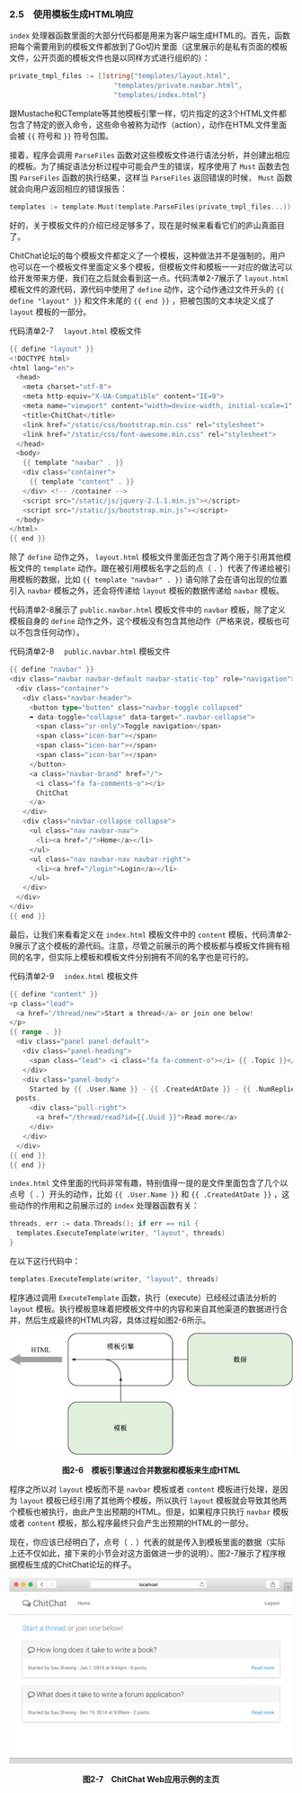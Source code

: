 ### 2.5　使用模板生成HTML响应

`index` 处理器函数里面的大部分代码都是用来为客户端生成HTML的。首先，函数把每个需要用到的模板文件都放到了Go切片里面（这里展示的是私有页面的模板文件，公开页面的模板文件也是以同样方式进行组织的）：

```go
private_tmpl_files := []string{"templates/layout.html",
　　　　　　　　　　　　　　　 "templates/private.navbar.html",
　　　　　　　　　　　　　　　 "templates/index.html"}
```

跟Mustache和CTemplate等其他模板引擎一样，切片指定的这3个HTML文件都包含了特定的嵌入命令，这些命令被称为动作（action），动作在HTML文件里面会被 `{{` 符号和 `}}` 符号包围。

接着，程序会调用 `ParseFiles` 函数对这些模板文件进行语法分析，并创建出相应的模板。为了捕捉语法分析过程中可能会产生的错误，程序使用了 `Must` 函数去包围 `ParseFiles` 函数的执行结果，这样当 `ParseFiles` 返回错误的时候， `Must` 函数就会向用户返回相应的错误报告：

```go
templates := template.Must(template.ParseFiles(private_tmpl_files...))
```

好的，关于模板文件的介绍已经足够多了，现在是时候来看看它们的庐山真面目了。

ChitChat论坛的每个模板文件都定义了一个模板，这种做法并不是强制的，用户也可以在一个模板文件里面定义多个模板，但模板文件和模板一一对应的做法可以给开发带来方便，我们在之后就会看到这一点。代码清单2-7展示了 `layout.html` 模板文件的源代码，源代码中使用了 `define` 动作，这个动作通过文件开头的 `{{ define "layout" }}` 和文件末尾的 `{{ end }}` ，把被包围的文本块定义成了 `layout` 模板的一部分。

代码清单2-7　 `layout.html` 模板文件

```go
{{ define "layout" }}
<!DOCTYPE html>
<html lang="en">
　<head>
　　<meta charset="utf-8">
　　<meta http-equiv="X-UA-Compatible" content="IE=9">
　　<meta name="viewport" content="width=device-width, initial-scale=1">
　　<title>ChitChat</title>
　　<link href="/static/css/bootstrap.min.css" rel="stylesheet">
　　<link href="/static/css/font-awesome.min.css" rel="stylesheet">
　</head>
　<body>
　　{{ template "navbar" . }}
　　<div class="container">
　　　{{ template "content" . }}
　　</div> <!-- /container -->
　　<script src="/static/js/jquery-2.1.1.min.js"></script>
　　<script src="/static/js/bootstrap.min.js"></script>
　</body>
</html>
{{ end }}
```

除了 `define` 动作之外， `layout.html` 模板文件里面还包含了两个用于引用其他模板文件的 `template` 动作。跟在被引用模板名字之后的点（ `.` ）代表了传递给被引用模板的数据，比如 `{{ template "navbar" . }}` 语句除了会在语句出现的位置引入 `navbar` 模板之外，还会将传递给 `layout` 模板的数据传递给 `navbar` 模板。

代码清单2-8展示了 `public.navbar.html` 模板文件中的 `navbar` 模板，除了定义模板自身的 `define` 动作之外，这个模板没有包含其他动作（严格来说，模板也可以不包含任何动作）。

代码清单2-8　 `public.navbar.html` 模板文件

```go
{{ define "navbar" }}
<div class="navbar navbar-default navbar-static-top" role="navigation">
　<div class="container">
　　<div class="navbar-header">
　　　<button type="button" class="navbar-toggle collapsed"
　　　➥ data-toggle="collapse" data-target=".navbar-collapse">
　　　　<span class="sr-only">Toggle navigation</span>
　　　　<span class="icon-bar"></span>
　　　　<span class="icon-bar"></span>
　　　　<span class="icon-bar"></span>
　　　</button>
　　　<a class="navbar-brand" href="/">
　　　　<i class="fa fa-comments-o"></i>
　　　　ChitChat
　　　</a>
　　</div>
　　<div class="navbar-collapse collapse">
　　　<ul class="nav navbar-nav">
　　　　<li><a href="/">Home</a></li>
　　　</ul>
　　　<ul class="nav navbar-nav navbar-right">
　　　　<li><a href="/login">Login</a></li>
　　　</ul>
　　</div>
　</div>
</div>
{{ end }}
```

最后，让我们来看看定义在 `index.html` 模板文件中的 `content` 模板，代码清单2-9展示了这个模板的源代码。注意，尽管之前展示的两个模板都与模板文件拥有相同的名字，但实际上模板和模板文件分别拥有不同的名字也是可行的。

代码清单2-9　 `index.html` 模板文件

```go
{{ define "content" }}
<p class="lead">
　<a href="/thread/new">Start a thread</a> or join one below!
</p>
{{ range . }}
　<div class="panel panel-default">
　　<div class="panel-heading">
　　　<span class="lead"> <i class="fa fa-comment-o"></i> {{ .Topic }}</span>
　　</div>
　　<div class="panel-body">
　　　Started by {{ .User.Name }} - {{ .CreatedAtDate }} - {{ .NumReplies }}
　posts.
　　　<div class="pull-right">
　　　　<a href="/thread/read?id={{.Uuid }}">Read more</a>
　　　</div>
　　</div>
　</div>
{{ end }}
{{ end }}
```

`index.html` 文件里面的代码非常有趣，特别值得一提的是文件里面包含了几个以点号（ `.` ）开头的动作，比如 `{{ .User.Name }}` 和 `{{ .CreatedAtDate }}` ，这些动作的作用和之前展示过的 `index` 处理器函数有关：

```go
threads, err := data.Threads(); if err == nil {
　templates.ExecuteTemplate(writer, "layout", threads)
}
```

在以下这行代码中：

```go
templates.ExecuteTemplate(writer, "layout", threads)
```

程序通过调用 `ExecuteTemplate` 函数，执行（execute）已经经过语法分析的 `layout` 模板。执行模板意味着把模板文件中的内容和来自其他渠道的数据进行合并，然后生成最终的HTML内容，具体过程如图2-6所示。

![12.png](../images/12.png)
<center class="my_markdown"><b class="my_markdown">图2-6　模板引擎通过合并数据和模板来生成HTML</b></center>

程序之所以对 `layout` 模板而不是 `navbar` 模板或者 `content` 模板进行处理，是因为 `layout` 模板已经引用了其他两个模板，所以执行 `layout` 模板就会导致其他两个模板也被执行，由此产生出预期的HTML。但是，如果程序只执行 `navbar` 模板或者 `content` 模板，那么程序最终只会产生出预期的HTML的一部分。

现在，你应该已经明白了，点号（ `.` ）代表的就是传入到模板里面的数据（实际上还不仅如此，接下来的小节会对这方面做进一步的说明）。图2-7展示了程序根据模板生成的ChitChat论坛的样子。

![13.png](../images/13.png)
<center class="my_markdown"><b class="my_markdown">图2-7　ChitChat Web应用示例的主页</b></center>

